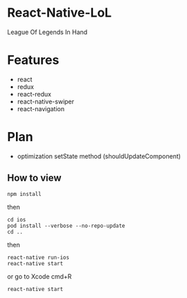 # React-Native-LoL
League Of Legends In Hand

# Features
* react
* redux
* react-redux
* react-native-swiper
* react-navigation

# Plan
* optimization setState method (shouldUpdateComponent)

## How to view
```shell
npm install
```
then 

```shell
cd ios
pod install --verbose --no-repo-update
cd ..
```
then

```shell
react-native run-ios
react-native start
```
or go to Xcode cmd+R
```shell
react-native start
```
